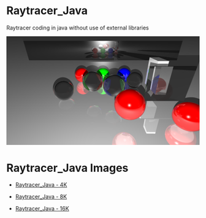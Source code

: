 # Raytracer_Java
Raytracer coding in java without use of external libraries

![Raytracer_Java](https://github.com/DEN-M/Raytracer_Java/blob/master/Demo-Szenen/Raytracer%20(3).png?raw=true)

# Raytracer_Java Images

* [Raytracer_Java - 4K](https://raw.githubusercontent.com/DEN-M/Raytracer_Java/master/Demo-Szenen/Raytracer%204k.png)

* [Raytracer_Java - 8K](https://github.com/DEN-M/Raytracer_Java/blob/master/Demo-Szenen/Raytracer%208K.png?raw=true)

* [Raytracer_Java - 16K](https://github.com/DEN-M/Raytracer_Java/blob/master/Demo-Szenen/Raytracer%2016K.png?raw=true)
